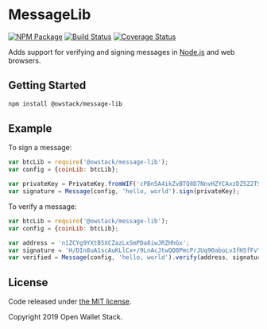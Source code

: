 MessageLib
=======

[![NPM Package](https://img.shields.io/npm/v/@owstack/message-lib.svg?style=flat-square)](https://www.npmjs.org/package/@owstack/message-lib)
[![Build Status](https://img.shields.io/travis/com/owstack/message-lib.svg?branch=master&style=flat-square)](https://travis-ci.com/owstack/message-lib)
[![Coverage Status](https://img.shields.io/coveralls/owstack/message-lib.svg?style=flat-square)](https://coveralls.io/r/owstack/message-lib)

Adds support for verifying and signing messages in [Node.js](http://nodejs.org/) and web browsers.

## Getting Started

```sh
npm install @owstack/message-lib
```

## Example
To sign a message:

```javascript
var btcLib = require('@owstack/message-lib');
var config = {coinLib: btcLib};

var privateKey = PrivateKey.fromWIF('cPBn5A4ikZvBTQ8D7NnvHZYCAxzDZ5Z2TSGW2LkyPiLxqYaJPBW4');
var signature = Message(config, 'hello, world').sign(privateKey);
```

To verify a message:

```javascript
var btcLib = require('@owstack/message-lib');
var config = {coinLib: btcLib};

var address = 'n1ZCYg9YXtB5XCZazLxSmPDa8iwJRZHhGx';
var signature = 'H/DIn8uA1scAuKLlCx+/9LnAcJtwQQ0PmcPrJUq90aboLv3fH5fFvY+vmbfOSFEtGarznYli6ShPr9RXwY9UrIY=';
var verified = Message(config, 'hello, world').verify(address, signature);
```

## License

Code released under [the MIT license](https://github.com/owstack/message-lib/blob/master/LICENSE).

Copyright 2019 Open Wallet Stack.
